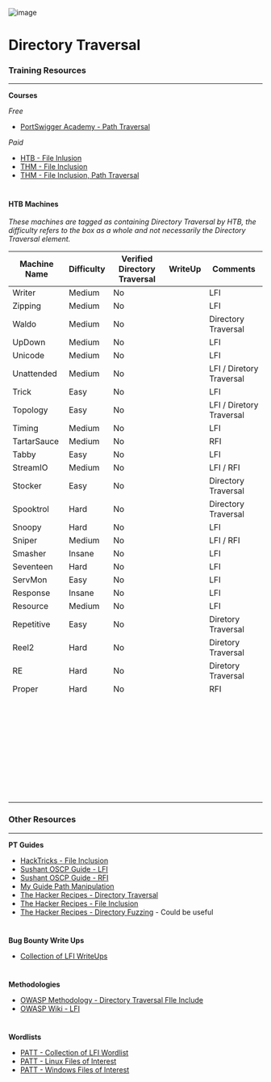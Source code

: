 ![image](https://github.com/user-attachments/assets/9ca23281-ecee-452f-86de-79fff53cd728)

# Directory Traversal

### Training Resources
---

**Courses**

*Free*
- [PortSwigger Academy - Path Traversal](https://portswigger.net/web-security/file-path-traversal)

*Paid*
- [HTB - File Inlusion](https://academy.hackthebox.com/course/preview/file-inclusion)
- [THM - File Inclusion](https://tryhackme.com/r/room/fileinc)
- [THM - File Inclusion, Path Traversal](https://tryhackme.com/r/room/filepathtraversal)

#

#### HTB Machines
*These machines are tagged as containing Directory Traversal by HTB, the difficulty refers to the box as a whole and not necessarily the Directory Traversal element.*

| Machine Name | Difficulty | Verified Directory Traversal | WriteUp | Comments |
| -- | -- | -- | -- | -- |
| Writer | Medium | No | | LFI |
| Zipping | Medium | No | | LFI |
| Waldo | Medium | No | | Directory Traversal |
| UpDown | Medium | No | | LFI |
| Unicode | Medium | No | | LFI |
| Unattended | Medium | No | | LFI / Diretory Traversal |
| Trick | Easy | No | | LFI |
| Topology | Easy | No | | LFI / Diretory Traversal |
| Timing | Medium | No | | LFI |
| TartarSauce | Medium | No | | RFI |
| Tabby | Easy | No | | LFI |
| StreamIO | Medium | No | | LFI / RFI |
| Stocker | Easy | No | | Directory Traversal |
| Spooktrol | Hard | No | | Directory Traversal |
| Snoopy | Hard | No | | LFI |
| Sniper | Medium | No | | LFI / RFI |
| Smasher | Insane | No | | LFI |
| Seventeen | Hard | No | | LFI |
| ServMon | Easy | No | | LFI  |
| Response | Insane | No | | LFI |
| Resource | Medium | No | | LFI |
| Repetitive | Easy | No | | Diretory Traversal |
| Reel2 | Hard | No | | Diretory Traversal |
| RE | Hard | No | | Diretory Traversal |
| Proper | Hard | No | | RFI |
| | | | | |
| | | | | |
| | | | | |
| | | | | |
| | | | | |
| | | | | |
| | | | | |
| | | | | |
| | | | | |
| | | | | |
| | | | | |
| | | | | |
| | | | | |
| | | | | |
| | | | | |
| | | | | |
| | | | | |
| | | | | |
| | | | | |
| | | | | |
| | | | | |
| | | | | |
| | | | | |
| | | | | |
| | | | | |
| | | | | |
| | | | | |
| | | | | |
| | | | | |
| | | | | |
| | | | | |
| | | | | |
| | | | | |
| | | | | |
| | | | | |

### Other Resources
---
**PT Guides**
- [HackTricks - File Inclusion](https://book.hacktricks.xyz/pentesting-web/file-inclusion)
- [Sushant OSCP Guide - LFI](https://sushant747.gitbooks.io/total-oscp-guide/content/local_file_inclusion.html)
- [Sushant OSCP Guide - RFI](https://sushant747.gitbooks.io/total-oscp-guide/content/remote_file_inclusion.html)
- [My Guide Path Manipulation](https://tom23rose.gitbook.io/testingmethodology/web-testing/exploitation/path-manipulation)
- [The Hacker Recipes - Directory Traversal](https://www.thehacker.recipes/web/inputs/directory-traversal#%F0%9F%9B%A0%EF%B8%8F-directory-traversal)
- [The Hacker Recipes - File Inclusion](https://www.thehacker.recipes/web/inputs/file-inclusion/#file-inclusion)
- [The Hacker Recipes - Directory Fuzzing](https://www.thehacker.recipes/web/recon/directory-fuzzing#directory-fuzzing) - Could be useful
#
**Bug Bounty Write Ups**
- [Collection of LFI WriteUps](https://github.com/alexbieber/Bug_Bounty_writeups#local-file-inclusion-lfi)
#
**Methodologies**
- [OWASP Methodology - Directory Traversal FIle Include](https://owasp.org/www-project-web-security-testing-guide/stable/4-Web_Application_Security_Testing/05-Authorization_Testing/01-Testing_Directory_Traversal_File_Include)
- [OWASP Wiki - LFI](https://wiki.owasp.org/index.php/Testing_for_Local_File_Inclusion)
#
**Wordlists**
- [PATT - Collection of LFI Wordlist]([https://github.com/swisskyrepo/PayloadsAllTheThings/blob/master/File%20Inclusion/Intruders/JHADDIX_LFI.txt](https://github.com/danielmiessler/SecLists/tree/master/Fuzzing/LFI))
- [PATT - Linux Files of Interest](https://github.com/swisskyrepo/PayloadsAllTheThings/blob/master/File%20Inclusion/Intruders/Linux-files.txt)
- [PATT - Windows Files of Interest](https://github.com/swisskyrepo/PayloadsAllTheThings/blob/master/File%20Inclusion/Intruders/LFI-WindowsFileCheck.txt)
#
